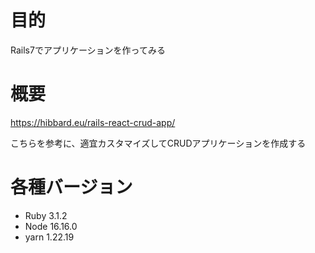 # 目的
Rails7でアプリケーションを作ってみる

# 概要
https://hibbard.eu/rails-react-crud-app/

こちらを参考に、適宜カスタマイズしてCRUDアプリケーションを作成する

# 各種バージョン
- Ruby 3.1.2
- Node 16.16.0
- yarn 1.22.19
